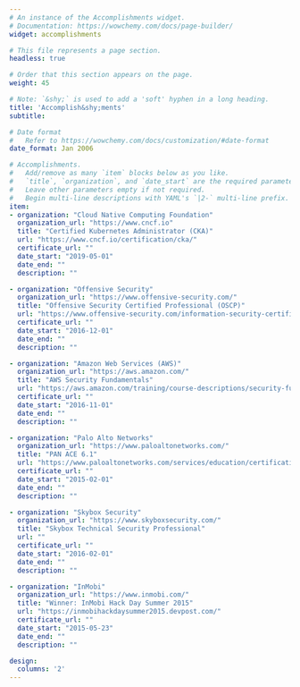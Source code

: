 ```yaml
---
# An instance of the Accomplishments widget.
# Documentation: https://wowchemy.com/docs/page-builder/
widget: accomplishments

# This file represents a page section.
headless: true

# Order that this section appears on the page.
weight: 45

# Note: `&shy;` is used to add a 'soft' hyphen in a long heading.
title: 'Accomplish&shy;ments'
subtitle:

# Date format
#   Refer to https://wowchemy.com/docs/customization/#date-format
date_format: Jan 2006

# Accomplishments.
#   Add/remove as many `item` blocks below as you like.
#   `title`, `organization`, and `date_start` are the required parameters.
#   Leave other parameters empty if not required.
#   Begin multi-line descriptions with YAML's `|2-` multi-line prefix.
item:
- organization: "Cloud Native Computing Foundation"
  organization_url: "https://www.cncf.io"
  title: "Certified Kubernetes Administrator (CKA)"
  url: "https://www.cncf.io/certification/cka/"
  certificate_url: ""
  date_start: "2019-05-01"
  date_end: ""
  description: ""

- organization: "Offensive Security"
  organization_url: "https://www.offensive-security.com/"
  title: "Offensive Security Certified Professional (OSCP)"
  url: "https://www.offensive-security.com/information-security-certifications/oscp-offensive-security-certified-professional/"
  certificate_url: ""
  date_start: "2016-12-01"
  date_end: ""
  description: ""

- organization: "Amazon Web Services (AWS)"
  organization_url: "https://aws.amazon.com/"
  title: "AWS Security Fundamentals"
  url: "https://aws.amazon.com/training/course-descriptions/security-fundamentals/"
  certificate_url: ""
  date_start: "2016-11-01"
  date_end: ""
  description: ""

- organization: "Palo Alto Networks"
  organization_url: "https://www.paloaltonetworks.com/"
  title: "PAN ACE 6.1"
  url: "https://www.paloaltonetworks.com/services/education/certification"
  certificate_url: ""
  date_start: "2015-02-01"
  date_end: ""
  description: ""

- organization: "Skybox Security"
  organization_url: "https://www.skyboxsecurity.com/"
  title: "Skybox Technical Security Professional"
  url: ""
  certificate_url: ""
  date_start: "2016-02-01"
  date_end: ""
  description: ""

- organization: "InMobi"
  organization_url: "https://www.inmobi.com/"
  title: "Winner: InMobi Hack Day Summer 2015"
  url: "https://inmobihackdaysummer2015.devpost.com/"
  certificate_url: ""
  date_start: "2015-05-23"
  date_end: ""
  description: ""

design:
  columns: '2' 
---
```

